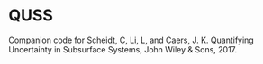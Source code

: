 # QUSS
Companion code for Scheidt, C,  Li, L, and Caers, J. K.  Quantifying Uncertainty in Subsurface Systems, John Wiley &amp; Sons, 2017.

